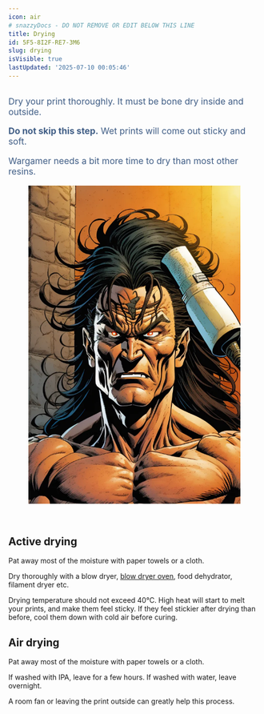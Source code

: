 ```yaml
---
icon: air
# snazzyDocs - DO NOT REMOVE OR EDIT BELOW THIS LINE
title: Drying
id: 5F5-8I2F-RE7-3M6
slug: drying
isVisible: true
lastUpdated: '2025-07-10 00:05:46'
---
```

<div class="sd-grid" data-columns="2"><div class="sd-card" target="_self"><div class="image-with-text__text rte body" style="box-sizing: inherit; align-self: flex-start; text-align: left; margin-top: 2rem; color: rgba(0, 40, 93, 0.75); font-family: -apple-system, BlinkMacSystemFont, &quot;Segoe UI&quot;, Roboto, Ubuntu, &quot;Helvetica Neue&quot;, sans-serif, &quot;Apple Color Emoji&quot;, &quot;Segoe UI Emoji&quot;, &quot;Segoe UI Symbol&quot;; font-size: 17.6px; font-style: normal; font-variant-ligatures: normal; font-variant-caps: normal; font-weight: 400; letter-spacing: normal; orphans: 2; text-indent: 0px; text-transform: none; widows: 2; word-spacing: 0px; -webkit-text-stroke-width: 0px; white-space: normal; text-decoration-thickness: initial; text-decoration-style: initial; text-decoration-color: initial;"><p>Dry your print thoroughly. It must be bone dry inside and outside.</p><p><strong>Do not skip this step.</strong> Wet prints will come out sticky and soft.</p><p>Wargamer needs a bit more time to dry than most other resins.</p></div></div><div class="sd-card" target="_self"><figure><img src="https://github.com/yt3dp/docs/raw/main/images/Vzh5PeHPT48tQG1GRAGS.webp"></figure><p><br></p></div></div>

<div class="sd-grid" data-columns="2"><div class="sd-card" target="_self"><h2>Active drying</h2><p>Pat away most of the moisture with paper towels or a cloth.</p><p>Dry thoroughly with a blow dryer, <a href="https://www.youtube.com/watch?v=gkNfD_CO3T8" target="_blank">blow dryer oven</a>, food dehydrator, filament dryer etc.</p><p>Drying temperature should not exceed 40°C. High heat will start to melt your prints, and make them feel sticky. If they feel stickier after drying than before, cool them down with cold air before curing.</p></div><div class="sd-card" target="_self"><h2>Air drying</h2><p>Pat away most of the moisture with paper towels or a cloth.</p><p>If washed with IPA, leave for a few hours. If washed with water, leave overnight.</p><p>A room fan or leaving the print outside can greatly help this process.</p></div></div>

<br />